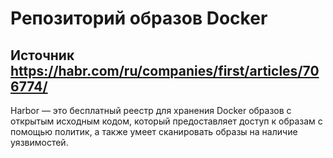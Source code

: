 # Репозиторий образов Docker
## Источник https://habr.com/ru/companies/first/articles/706774/

Harbor — это бесплатный реестр для хранения Docker образов c открытым исходным кодом, который предоставляет доступ к образам с помощью политик, а также умеет сканировать образы на наличие уязвимостей. 
